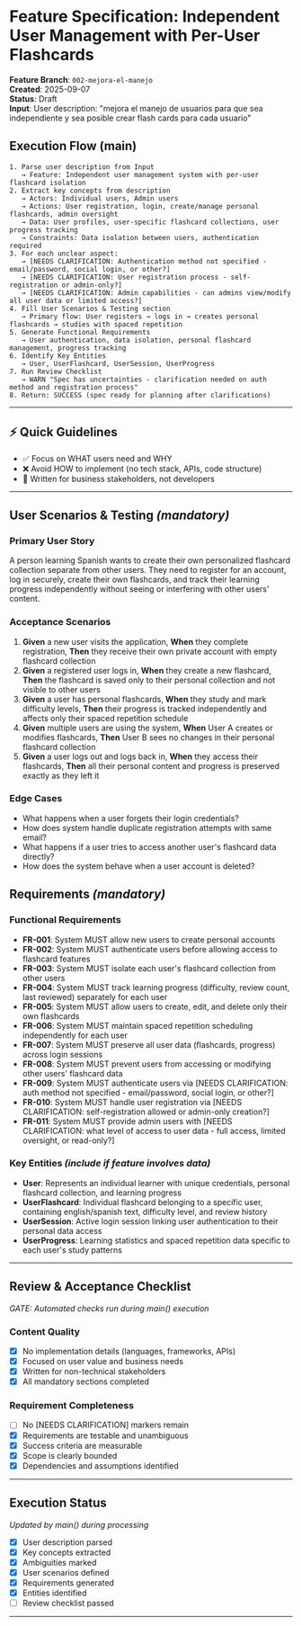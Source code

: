 # Feature Specification: Independent User Management with Per-User Flashcards

**Feature Branch**: `002-mejora-el-manejo`  
**Created**: 2025-09-07  
**Status**: Draft  
**Input**: User description: "mejora el manejo de usuarios para que sea independiente y sea posible crear flash cards para cada usuario"

## Execution Flow (main)
```
1. Parse user description from Input
   → Feature: Independent user management system with per-user flashcard isolation
2. Extract key concepts from description
   → Actors: Individual users, Admin users
   → Actions: User registration, login, create/manage personal flashcards, admin oversight
   → Data: User profiles, user-specific flashcard collections, user progress tracking
   → Constraints: Data isolation between users, authentication required
3. For each unclear aspect:
   → [NEEDS CLARIFICATION: Authentication method not specified - email/password, social login, or other?]
   → [NEEDS CLARIFICATION: User registration process - self-registration or admin-only?]
   → [NEEDS CLARIFICATION: Admin capabilities - can admins view/modify all user data or limited access?]
4. Fill User Scenarios & Testing section
   → Primary flow: User registers → logs in → creates personal flashcards → studies with spaced repetition
5. Generate Functional Requirements
   → User authentication, data isolation, personal flashcard management, progress tracking
6. Identify Key Entities
   → User, UserFlashcard, UserSession, UserProgress
7. Run Review Checklist
   → WARN "Spec has uncertainties - clarification needed on auth method and registration process"
8. Return: SUCCESS (spec ready for planning after clarifications)
```

---

## ⚡ Quick Guidelines
- ✅ Focus on WHAT users need and WHY
- ❌ Avoid HOW to implement (no tech stack, APIs, code structure)
- 👥 Written for business stakeholders, not developers

---

## User Scenarios & Testing *(mandatory)*

### Primary User Story
A person learning Spanish wants to create their own personalized flashcard collection separate from other users. They need to register for an account, log in securely, create their own flashcards, and track their learning progress independently without seeing or interfering with other users' content.

### Acceptance Scenarios
1. **Given** a new user visits the application, **When** they complete registration, **Then** they receive their own private account with empty flashcard collection
2. **Given** a registered user logs in, **When** they create a new flashcard, **Then** the flashcard is saved only to their personal collection and not visible to other users
3. **Given** a user has personal flashcards, **When** they study and mark difficulty levels, **Then** their progress is tracked independently and affects only their spaced repetition schedule
4. **Given** multiple users are using the system, **When** User A creates or modifies flashcards, **Then** User B sees no changes in their personal flashcard collection
5. **Given** a user logs out and logs back in, **When** they access their flashcards, **Then** all their personal content and progress is preserved exactly as they left it

### Edge Cases
- What happens when a user forgets their login credentials?
- How does system handle duplicate registration attempts with same email?
- What happens if a user tries to access another user's flashcard data directly?
- How does the system behave when a user account is deleted?

## Requirements *(mandatory)*

### Functional Requirements
- **FR-001**: System MUST allow new users to create personal accounts
- **FR-002**: System MUST authenticate users before allowing access to flashcard features
- **FR-003**: System MUST isolate each user's flashcard collection from other users
- **FR-004**: System MUST track learning progress (difficulty, review count, last reviewed) separately for each user
- **FR-005**: System MUST allow users to create, edit, and delete only their own flashcards
- **FR-006**: System MUST maintain spaced repetition scheduling independently for each user
- **FR-007**: System MUST preserve all user data (flashcards, progress) across login sessions
- **FR-008**: System MUST prevent users from accessing or modifying other users' flashcard data
- **FR-009**: System MUST authenticate users via [NEEDS CLARIFICATION: auth method not specified - email/password, social login, or other?]
- **FR-010**: System MUST handle user registration via [NEEDS CLARIFICATION: self-registration allowed or admin-only creation?]
- **FR-011**: System MUST provide admin users with [NEEDS CLARIFICATION: what level of access to user data - full access, limited oversight, or read-only?]

### Key Entities *(include if feature involves data)*
- **User**: Represents an individual learner with unique credentials, personal flashcard collection, and learning progress
- **UserFlashcard**: Individual flashcard belonging to a specific user, containing english/spanish text, difficulty level, and review history
- **UserSession**: Active login session linking user authentication to their personal data access
- **UserProgress**: Learning statistics and spaced repetition data specific to each user's study patterns

---

## Review & Acceptance Checklist
*GATE: Automated checks run during main() execution*

### Content Quality
- [x] No implementation details (languages, frameworks, APIs)
- [x] Focused on user value and business needs
- [x] Written for non-technical stakeholders
- [x] All mandatory sections completed

### Requirement Completeness
- [ ] No [NEEDS CLARIFICATION] markers remain
- [x] Requirements are testable and unambiguous  
- [x] Success criteria are measurable
- [x] Scope is clearly bounded
- [x] Dependencies and assumptions identified

---

## Execution Status
*Updated by main() during processing*

- [x] User description parsed
- [x] Key concepts extracted
- [x] Ambiguities marked
- [x] User scenarios defined
- [x] Requirements generated
- [x] Entities identified
- [ ] Review checklist passed

---